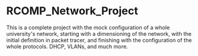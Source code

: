 # RCOMP_Network_Project
This is a complete project with the mock configuration of a whole university's network, starting with a dimensioning of the network, with the initial definition in packet tracer, and finishing with the configuration of the whole protocols. DHCP, VLANs, and much more.
